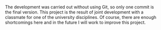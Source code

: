 The development was carried out without using Git, so only one commit is the final version.
 This project is the result of joint development with a classmate for one of the university disciplines.
 Of course, there are enough shortcomings here and in the future I will work to improve this project.
